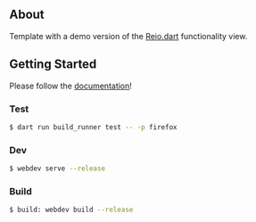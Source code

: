 ## About

Template with a demo version of the [Reio.dart](https://github.com/MineEjo/reiodart) functionality view.

## Getting Started

Please follow the [documentation](https://github.com/MineEjo/reiodart/wiki)!

### Test
```bash
$ dart run build_runner test -- -p firefox
```

### Dev
```bash
$ webdev serve --release
```

### Build
```bash
$ build: webdev build --release
```